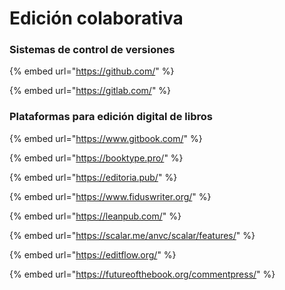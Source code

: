 # Edición colaborativa

### Sistemas de control de versiones

{% embed url="https://github.com/" %}

{% embed url="https://gitlab.com/" %}

### Plataformas para edición digital de libros

{% embed url="https://www.gitbook.com/" %}

{% embed url="https://booktype.pro/" %}

{% embed url="https://editoria.pub/" %}

{% embed url="https://www.fiduswriter.org/" %}

{% embed url="https://leanpub.com/" %}

{% embed url="https://scalar.me/anvc/scalar/features/" %}

{% embed url="https://editflow.org/" %}

{% embed url="https://futureofthebook.org/commentpress/" %}




